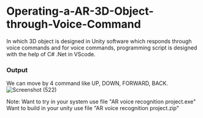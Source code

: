 # Operating-a-AR-3D-Object-through-Voice-Command
In which 3D object is designed in Unity software which responds through voice commands and for voice commands, programming script is designed with the help of C# .Net in VScode.
### Output
We can move by 4 command like UP, DOWN, FORWARD, BACK.
![Screenshot (522)](https://user-images.githubusercontent.com/61973220/231987579-12057d65-1931-42fc-b553-8c065f73fa8a.png)

Note:
Want to try in your system use file "AR voice recognition project.exe"
Want to build in your unity use file "AR voice recognition project.zip"
